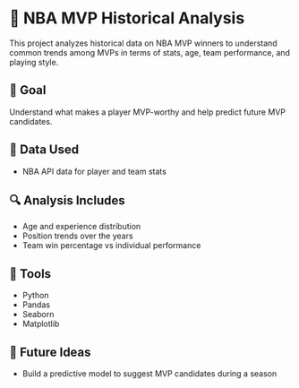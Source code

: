 # 🏀 NBA MVP Historical Analysis

This project analyzes historical data on NBA MVP winners to understand common trends among MVPs in terms of stats, age, team performance, and playing style.

## 🎯 Goal
Understand what makes a player MVP-worthy and help predict future MVP candidates.

## 🧾 Data Used
- NBA API data for player and team stats

## 🔍 Analysis Includes
- Age and experience distribution
- Position trends over the years
- Team win percentage vs individual performance

## 🔧 Tools
- Python
- Pandas
- Seaborn
- Matplotlib

## 🚀 Future Ideas
- Build a predictive model to suggest MVP candidates during a season
